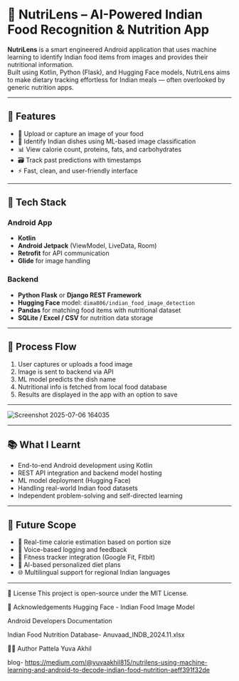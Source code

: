# 🍱 NutriLens – AI-Powered Indian Food Recognition & Nutrition App

**NutriLens** is a smart engineered Android application that uses machine learning to identify Indian food items from images and provides their nutritional information.  
Built using Kotlin, Python (Flask), and Hugging Face models, NutriLens aims to make dietary tracking effortless for Indian meals — often overlooked by generic nutrition apps.

---

## 🚀 Features

- 📸 Upload or capture an image of your food
- 🤖 Identify Indian dishes using ML-based image classification
- 📊 View calorie count, proteins, fats, and carbohydrates
- 🗃️ Track past predictions with timestamps
- ⚡ Fast, clean, and user-friendly interface

---

## 🧠 Tech Stack

### Android App
- **Kotlin**
- **Android Jetpack** (ViewModel, LiveData, Room)
- **Retrofit** for API communication
- **Glide** for image handling

### Backend
- **Python Flask** or **Django REST Framework**
- **Hugging Face** model: `dima806/indian_food_image_detection`
- **Pandas** for matching food items with nutritional dataset
- **SQLite / Excel / CSV** for nutrition data storage

---

## 🔄 Process Flow

1. User captures or uploads a food image
2. Image is sent to backend via API
3. ML model predicts the dish name
4. Nutritional info is fetched from local food database
5. Results are displayed in the app with an option to save

---

![Screenshot 2025-07-06 164035](https://github.com/user-attachments/assets/2ab02f24-3bf6-4d1b-b4ff-b7ecee875410)


---

## 📚 What I Learnt

- End-to-end Android development using Kotlin
- REST API integration and backend model hosting
- ML model deployment (Hugging Face)
- Handling real-world Indian food datasets
- Independent problem-solving and self-directed learning

---

## 🌱 Future Scope

- 🔄 Real-time calorie estimation based on portion size
- 💬 Voice-based logging and feedback
- 🏃 Fitness tracker integration (Google Fit, Fitbit)
- 🧬 AI-based personalized diet plans
- 🌐 Multilingual support for regional Indian languages

---



📄 License
This project is open-source under the MIT License.

🙌 Acknowledgements
Hugging Face - Indian Food Image Model

Android Developers Documentation

Indian Food Nutrition Database- Anuvaad_INDB_2024.11.xlsx 

👨‍💻 Author
Pattela Yuva Akhil

blog- https://medium.com/@yuvaakhil815/nutrilens-using-machine-learning-and-android-to-decode-indian-food-nutrition-aeff391f32de
